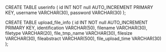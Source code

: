 CREATE TABLE userinfo
(
	id INT NOT null AUTO_INCREMENT PRIMARY KEY,
   username VARCHAR(30),
   password VARCHAR(30)
);


CREATE TABLE upload_file_info
(
    id INT NOT null AUTO_INCREMENT PRIMARY KEY,
    identification VARCHAR(50),
    filename VARCHAR(30),
    filetype VARCHAR(20),
    file_tmp_name VARCHAR(30),
    filesize VARCHAR(30),
    fileabstract VARCHAR(500),
    file_upload_time VARCHAR(30)
);
